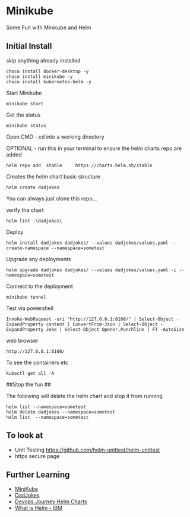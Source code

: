 # Minikube
Some Fun with Minikube and Helm 

## Initial Install ##

skip anything already installed 

    choco install docker-desktop -y
    choco install minikube -y
    choco install kubernetes-helm -y

Start Minikube

    minikube start

Get the status 

    minikube status


Open CMD - cd into a working directory


OPTIONAL - run this in your terminal to ensure the helm charts repo are added 

    helm repo add  stable     https://charts.helm.sh/stable

Creates the helm chart basic structure 
    
    helm create dadjokes

You can always just clone this repo...

verify the chart 

    helm lint .\dadjokes\ 

Deploy

    helm install dadjokes dadjokes/ --values dadjokes/values.yaml --create-namespace --namespace=sometest

Upgrade any deployments

    helm upgrade dadjokes dadjokes/ --values dadjokes/values.yaml -i --namespace=sometest

Connect to the deployment

    minikube tunnel

Test via powershell 
    
    Invoke-WebRequest -uri "http://127.0.0.1:8100/" | Select-Object -ExpandProperty content | ConvertFrom-Json | Select-Object -ExpandProperty Joke | Select-Object Opener,Punchline | FT -AutoSize

web browser 

    http://127.0.0.1:8100/


To see the containers etc 

    kubectl get all -A

##Stop the fun ##

The following will delete the helm chart and stop it from running 

    helm list --namespace=sometest
    helm delete dadjokes --namespace=sometest
    helm list  --namespace=sometest


## To look at ##
* Unit Testing https://github.com/helm-unittest/helm-unittest
* https secure page 

## Further Learning ##
* [MiniKube](https://minikube.sigs.k8s.io/docs/start/)
* [DadJokes](https://github.com/yesinteractive/dadjokes)
* [Devops Journey Helm Charts](https://youtu.be/jUYNS90nq8U)
* [What is Helm - IBM](https://www.youtube.com/watch?v=fy8SHvNZGeE)

